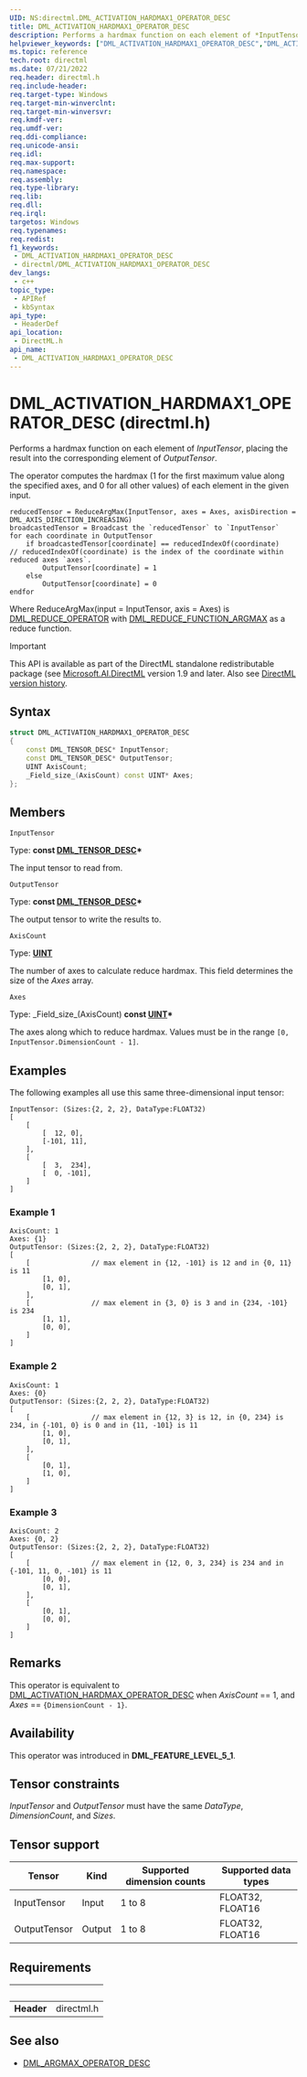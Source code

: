 ```yaml
---
UID: NS:directml.DML_ACTIVATION_HARDMAX1_OPERATOR_DESC
title: DML_ACTIVATION_HARDMAX1_OPERATOR_DESC
description: Performs a hardmax function on each element of *InputTensor*, placing the result into the corresponding element of *OutputTensor*.
helpviewer_keywords: ["DML_ACTIVATION_HARDMAX1_OPERATOR_DESC","DML_ACTIVATION_HARDMAX1_OPERATOR_DESC structure","direct3d12.dml_activation_hardmax1_operator_desc","directml/DML_ACTIVATION_HARDMAX1_OPERATOR_DESC"]
ms.topic: reference
tech.root: directml
ms.date: 07/21/2022
req.header: directml.h
req.include-header: 
req.target-type: Windows
req.target-min-winverclnt: 
req.target-min-winversvr: 
req.kmdf-ver: 
req.umdf-ver: 
req.ddi-compliance: 
req.unicode-ansi: 
req.idl: 
req.max-support: 
req.namespace: 
req.assembly: 
req.type-library: 
req.lib: 
req.dll: 
req.irql: 
targetos: Windows
req.typenames: 
req.redist: 
f1_keywords:
 - DML_ACTIVATION_HARDMAX1_OPERATOR_DESC
 - directml/DML_ACTIVATION_HARDMAX1_OPERATOR_DESC
dev_langs:
 - c++
topic_type:
 - APIRef
 - kbSyntax
api_type:
 - HeaderDef
api_location:
 - DirectML.h
api_name:
 - DML_ACTIVATION_HARDMAX1_OPERATOR_DESC
---
```


# DML_ACTIVATION_HARDMAX1_OPERATOR_DESC (directml.h)

Performs a hardmax function on each element of *InputTensor*, placing the result into the corresponding element of *OutputTensor*.

The operator computes the hardmax (1 for the first maximum value along the specified axes, and 0 for all other values) of each element in the given input.

```
reducedTensor = ReduceArgMax(InputTensor, axes = Axes, axisDirection = DML_AXIS_DIRECTION_INCREASING)
broadcastedTensor = Broadcast the `reducedTensor` to `InputTensor`
for each coordinate in OutputTensor
    if broadcastedTensor[coordinate] == reducedIndexOf(coordinate)   // reducedIndexOf(coordinate) is the index of the coordinate within reduced axes `axes`.
        OutputTensor[coordinate] = 1
    else
        OutputTensor[coordinate] = 0
endfor
```

Where ReduceArgMax(input = InputTensor, axis = Axes) is [DML_REDUCE_OPERATOR](/windows/win32/api/directml/ns-directml-dml_reduce_operator_desc) with [DML_REDUCE_FUNCTION_ARGMAX](/windows/win32/api/directml/ne-directml-dml_reduce_function) as a reduce function.

> [!IMPORTANT]
> This API is available as part of the DirectML standalone redistributable package (see [Microsoft.AI.DirectML](https://www.nuget.org/packages/Microsoft.AI.DirectML/) version 1.9 and later. Also see [DirectML version history](../dml-version-history.md).

## Syntax

```cpp
struct DML_ACTIVATION_HARDMAX1_OPERATOR_DESC
{
    const DML_TENSOR_DESC* InputTensor;
    const DML_TENSOR_DESC* OutputTensor;
    UINT AxisCount;
    _Field_size_(AxisCount) const UINT* Axes;
};
```

## Members

`InputTensor`

Type: **const [DML_TENSOR_DESC](/windows/win32/api/directml/ns-directml-dml_tensor_desc)\***

The input tensor to read from.

`OutputTensor`

Type: **const [DML_TENSOR_DESC](/windows/win32/api/directml/ns-directml-dml_tensor_desc)\***

The output tensor to write the results to.

`AxisCount`

Type: [**UINT**](/windows/win32/winprog/windows-data-types)

The number of axes to calculate reduce hardmax. This field determines the size of the *Axes* array.

`Axes`

Type: \_Field\_size\_\(AxisCount\) **const [UINT](/windows/win32/winprog/windows-data-types)\***

The axes along which to reduce hardmax. Values must be in the range `[0, InputTensor.DimensionCount - 1]`.

## Examples

The following examples all use this same three-dimensional input tensor:

```
InputTensor: (Sizes:{2, 2, 2}, DataType:FLOAT32)
[
    [
        [  12, 0],
        [-101, 11],
    ],
    [
        [  3,  234],
        [  0, -101],
    ]
]
```

### Example 1

```
AxisCount: 1
Axes: {1}
OutputTensor: (Sizes:{2, 2, 2}, DataType:FLOAT32)
[
    [               // max element in {12, -101} is 12 and in {0, 11} is 11
        [1, 0],
        [0, 1],
    ],
    [               // max element in {3, 0} is 3 and in {234, -101} is 234
        [1, 1],
        [0, 0],
    ]
]
```

### Example 2

```
AxisCount: 1
Axes: {0}
OutputTensor: (Sizes:{2, 2, 2}, DataType:FLOAT32)
[
    [               // max element in {12, 3} is 12, in {0, 234} is 234, in {-101, 0} is 0 and in {11, -101} is 11
        [1, 0],
        [0, 1],
    ],
    [
        [0, 1],
        [1, 0],
    ]
]
```

### Example 3

```
AxisCount: 2
Axes: {0, 2}
OutputTensor: (Sizes:{2, 2, 2}, DataType:FLOAT32)
[
    [               // max element in {12, 0, 3, 234} is 234 and in {-101, 11, 0, -101} is 11
        [0, 0],
        [0, 1],
    ],
    [
        [0, 1],
        [0, 0],
    ]
]
```

## Remarks
This operator is equivalent to [DML_ACTIVATION_HARDMAX_OPERATOR_DESC](/windows/win32/api/directml/ns-directml-dml_activation_hardmax_operator_desc) when *AxisCount* == 1, and *Axes* == `{DimensionCount - 1}`.

## Availability
This operator was introduced in **DML_FEATURE_LEVEL_5_1**.

## Tensor constraints
*InputTensor* and *OutputTensor* must have the same *DataType*, *DimensionCount*, and *Sizes*.

## Tensor support
| Tensor | Kind | Supported dimension counts | Supported data types |
| ------ | ---- | -------------------------- | -------------------- |
| InputTensor | Input | 1 to 8 | FLOAT32, FLOAT16 |
| OutputTensor | Output | 1 to 8 | FLOAT32, FLOAT16 |

## Requirements
| &nbsp; | &nbsp; |
| ---- |:---- |
| **Header** | directml.h |

## See also

* [DML_ARGMAX_OPERATOR_DESC](/windows/win32/api/directml/ns-directml-dml_argmax_operator_desc)
